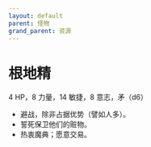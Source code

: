 ```yaml
---
layout: default
parent: 怪物
grand_parent: 资源
---
```


# 根地精

4 HP，8 力量，14 敏捷，8 意志，矛（d6）

- 避战，除非占据优势（譬如人多）。
- 誓死保卫他们的赃物。
- 热衷魔典；愿意交易。
